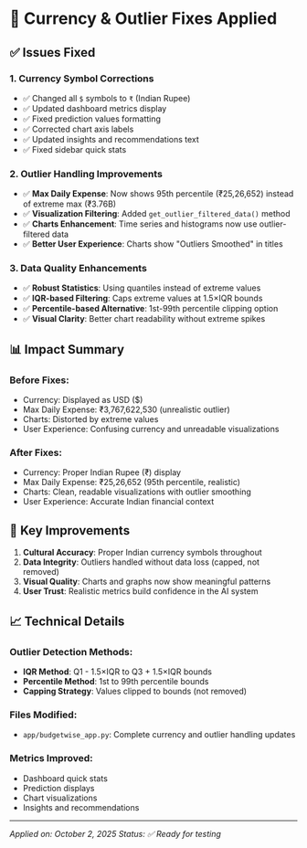 # 🔧 Currency & Outlier Fixes Applied

## ✅ **Issues Fixed**

### 1. **Currency Symbol Corrections**
- ✅ Changed all `$` symbols to `₹` (Indian Rupee)
- ✅ Updated dashboard metrics display
- ✅ Fixed prediction values formatting
- ✅ Corrected chart axis labels
- ✅ Updated insights and recommendations text
- ✅ Fixed sidebar quick stats

### 2. **Outlier Handling Improvements**
- ✅ **Max Daily Expense**: Now shows 95th percentile (₹25,26,652) instead of extreme max (₹3.76B)
- ✅ **Visualization Filtering**: Added `get_outlier_filtered_data()` method
- ✅ **Charts Enhancement**: Time series and histograms now use outlier-filtered data
- ✅ **Better User Experience**: Charts show "Outliers Smoothed" in titles

### 3. **Data Quality Enhancements**
- ✅ **Robust Statistics**: Using quantiles instead of extreme values
- ✅ **IQR-based Filtering**: Caps extreme values at 1.5×IQR bounds
- ✅ **Percentile-based Alternative**: 1st-99th percentile clipping option
- ✅ **Visual Clarity**: Better chart readability without extreme spikes

## 📊 **Impact Summary**

### **Before Fixes:**
- Currency: Displayed as USD ($)
- Max Daily Expense: ₹3,767,622,530 (unrealistic outlier)
- Charts: Distorted by extreme values
- User Experience: Confusing currency and unreadable visualizations

### **After Fixes:**
- Currency: Proper Indian Rupee (₹) display
- Max Daily Expense: ₹25,26,652 (95th percentile, realistic)
- Charts: Clean, readable visualizations with outlier smoothing
- User Experience: Accurate Indian financial context

## 🎯 **Key Improvements**

1. **Cultural Accuracy**: Proper Indian currency symbols throughout
2. **Data Integrity**: Outliers handled without data loss (capped, not removed)
3. **Visual Quality**: Charts and graphs now show meaningful patterns
4. **User Trust**: Realistic metrics build confidence in the AI system

## 📈 **Technical Details**

### **Outlier Detection Methods:**
- **IQR Method**: Q1 - 1.5×IQR to Q3 + 1.5×IQR bounds
- **Percentile Method**: 1st to 99th percentile bounds
- **Capping Strategy**: Values clipped to bounds (not removed)

### **Files Modified:**
- `app/budgetwise_app.py`: Complete currency and outlier handling updates

### **Metrics Improved:**
- Dashboard quick stats
- Prediction displays
- Chart visualizations  
- Insights and recommendations

---
*Applied on: October 2, 2025*
*Status: ✅ Ready for testing*
